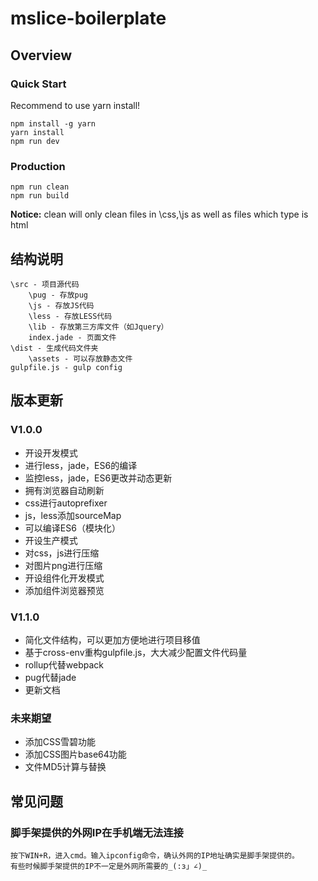 # mslice-boilerplate
## Overview
### Quick Start

Recommend to use yarn install!

```
npm install -g yarn
yarn install
npm run dev
```
### Production
```
npm run clean
npm run build
```
**Notice:**  clean will only clean files in \css,\js as well as files which type is html

## 结构说明
	\src - 项目源代码
		\pug - 存放pug
		\js - 存放JS代码
		\less - 存放LESS代码
		\lib - 存放第三方库文件（如Jquery）
		index.jade - 页面文件
	\dist - 生成代码文件夹
	    \assets - 可以存放静态文件
	gulpfile.js - gulp config

## 版本更新
### V1.0.0
- 开设开发模式
- 进行less，jade，ES6的编译
- 监控less，jade，ES6更改并动态更新
- 拥有浏览器自动刷新
- css进行autoprefixer
- js，less添加sourceMap
- 可以编译ES6（模块化）
- 开设生产模式
- 对css，js进行压缩
- 对图片png进行压缩
- 开设组件化开发模式
- 添加组件浏览器预览

### V1.1.0
- 简化文件结构，可以更加方便地进行项目移值
- 基于cross-env重构gulpfile.js，大大减少配置文件代码量
- rollup代替webpack
- pug代替jade
- 更新文档

### 未来期望
- 添加CSS雪碧功能
- 添加CSS图片base64功能
- 文件MD5计算与替换


## 常见问题
### 脚手架提供的外网IP在手机端无法连接
	按下WIN+R，进入cmd。输入ipconfig命令，确认外网的IP地址确实是脚手架提供的。
	有些时候脚手架提供的IP不一定是外网所需要的_(:з」∠)_
